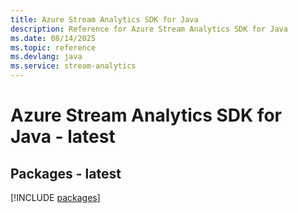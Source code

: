 ```yaml
---
title: Azure Stream Analytics SDK for Java
description: Reference for Azure Stream Analytics SDK for Java
ms.date: 08/14/2025
ms.topic: reference
ms.devlang: java
ms.service: stream-analytics
---
```

# Azure Stream Analytics SDK for Java - latest
## Packages - latest
[!INCLUDE [packages](stream-analytics-index.md)]